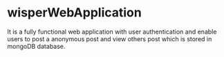 # wisperWebApplication
It is a fully functional web application with user authentication and enable users to post a anonymous post and view others post which is stored in mongoDB database.
